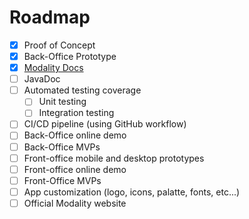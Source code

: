 # Roadmap

- [x] Proof of Concept
- [x] Back-Office Prototype
- [x] [Modality Docs](modality-docs)
- [ ] JavaDoc
- [ ] Automated testing coverage
  - [ ] Unit testing
  - [ ] Integration testing
- [ ] CI/CD pipeline (using GitHub workflow)
- [ ] Back-Office online demo
- [ ] Back-Office MVPs
- [ ] Front-office mobile and desktop prototypes
- [ ] Front-office online demo
- [ ] Front-Office MVPs
- [ ] App customization (logo, icons, palatte, fonts, etc...)
- [ ] Official Modality website

[modality-docs]: https://docs.modality-project.org
